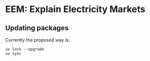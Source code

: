 # EEM: Explain Electricity Markets

## Updating packages

Currently the proposed way is:

```shell
uv lock --upgrade
uv sync
```
